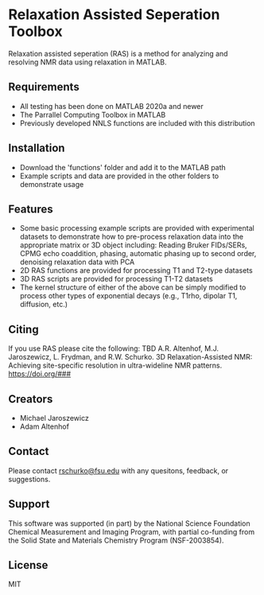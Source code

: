 # Relaxation Assisted Seperation Toolbox

Relaxation assisted seperation (RAS) is a method for analyzing and resolving NMR data using relaxation in MATLAB.


## Requirements
- All testing has been done on MATLAB 2020a and newer
- The Parrallel Computing Toolbox in MATLAB
- Previously developed NNLS functions are included with this distribution

## Installation
- Download the 'functions' folder and add it to the MATLAB path
- Example scripts and data are provided in the other folders to demonstrate usage

## Features
- Some basic processing example scripts are provided with experimental datasets to demonstrate how to pre-process relaxation data into the appropriate matrix or 3D object including: Reading Bruker FIDs/SERs, CPMG echo coaddition, phasing, automatic phasing up to second order, denoising relaxation data with PCA
- 2D RAS functions are provided for processing T1 and T2-type datasets
- 3D RAS scripts are provided for processing T1-T2 datasets
- The kernel structure of either of the above can be simply modified to process other types of exponential decays (e.g., T1rho, dipolar T1, diffusion, etc.)

## Citing
If you use RAS please cite the following:
TBD
A.R. Altenhof, M.J. Jaroszewicz, L. Frydman, and R.W. Schurko. 3D Relaxation-Assisted NMR: Achieving site-specific resolution in ultra-wideline NMR patterns. 
https://doi.org/###

## Creators
- Michael Jaroszewicz
- Adam Altenhof

## Contact
Please contact rschurko@fsu.edu with any quesitons, feedback, or suggestions.

## Support
This software was supported (in part) by the National Science Foundation Chemical Measurement and Imaging Program, with partial co-funding from the Solid State and Materials Chemistry Program (NSF-2003854).

## License
MIT

[//]: # ()

   [dill]: <https://github.com/joemccann/dillinger>
